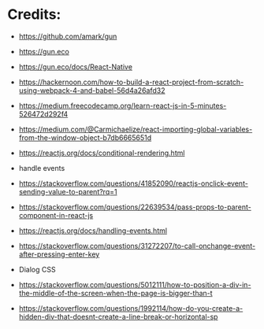 # Credits:
 * https://github.com/amark/gun
 * https://gun.eco
 * https://gun.eco/docs/React-Native


 * https://hackernoon.com/how-to-build-a-react-project-from-scratch-using-webpack-4-and-babel-56d4a26afd32
 * https://medium.freecodecamp.org/learn-react-js-in-5-minutes-526472d292f4
 

 * https://medium.com/@Carmichaelize/react-importing-global-variables-from-the-window-object-b7db6665651d
 * https://reactjs.org/docs/conditional-rendering.html


 * handle events
 * https://stackoverflow.com/questions/41852090/reactjs-onclick-event-sending-value-to-parent?rq=1
 * https://stackoverflow.com/questions/22639534/pass-props-to-parent-component-in-react-js
 * https://reactjs.org/docs/handling-events.html
 * https://stackoverflow.com/questions/31272207/to-call-onchange-event-after-pressing-enter-key

 * Dialog CSS
 * https://stackoverflow.com/questions/5012111/how-to-position-a-div-in-the-middle-of-the-screen-when-the-page-is-bigger-than-t
 * https://stackoverflow.com/questions/1992114/how-do-you-create-a-hidden-div-that-doesnt-create-a-line-break-or-horizontal-sp